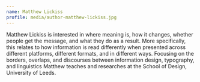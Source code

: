 ```yaml
---
name: Matthew Lickiss
profile: media/author-matthew-lickiss.jpg
---
```

Matthew Lickiss is interested in where meaning is, how it changes, whether people get the message, and what they do as a result. More specifically, this relates to how information is read differently when presented across different platforms, different formats, and in different ways. Focusing on the borders, overlaps, and discourses between information design, typography, and linguistics Matthew teaches and researches at the School of Design, University of Leeds.